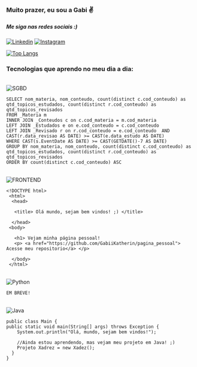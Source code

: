 ### Muito prazer, eu sou a Gabi ✌️
##### Me siga nas redes sociais :)

[![Linkedin](https://img.shields.io/badge/LinkedIn-0077B5?style=for-the-badge&logo=linkedin&logoColor=white)](https://www.linkedin.com/in/gabrielli-katherin/) [![Instagram](https://img.shields.io/badge/Instagram-E4405F?style=for-the-badge&logo=instagram&logoColor=white)](https://www.instagram.com/_gabcat_/)

[![Top Langs](https://github-readme-stats.vercel.app/api/top-langs/?username=GabiiKatherin&layout=compact)](https://github.com/gabiikatherin/github-readme-stats)

### Tecnologias que aprendo no meu dia a dia:

<div style="display: inline_block"><br/>
    <img align="center" alt="SGBD" src="https://img.shields.io/badge/-SGBD-red" />
    
    SELECT nom_materia, nom_conteudo, count(distinct c.cod_conteudo) as qtd_topicos_estudados, count(distinct r.cod_conteudo) as qtd_topicos_revisados
    FROM _Materia m
    INNER JOIN _Conteudos c on c.cod_materia = m.cod_materia
    LEFT JOIN _Estudados e on e.cod_conteudo = c.cod_conteudo 
    LEFT JOIN _Revisado r on r.cod_conteudo = e.cod_conteudo  AND CAST(r.data_revisao AS DATE) >= CAST(e.data_estudo AS DATE)
    WHERE CAST(s.EventDate AS DATE) >= CAST(GETDATE()-7 AS DATE)
    GROUP BY nom_materia, nom_conteudo, count(distinct c.cod_conteudo) as qtd_topicos_estudados, count(distinct r.cod_conteudo) as qtd_topicos_revisados
    ORDER BY count(distinct c.cod_conteudo) ASC

</div>

<div style="display: inline_block"><br/>
    <img align="center" alt="FRONTEND" src="https://img.shields.io/badge/-FRONTEND-green" />

    <!DOCTYPE html>
     <html>
      <head>

       <title> Olá mundo, sejam bem vindos! ;) </title>

      </head>
     <body>

       <h1> Vejam minha página pessoal!
       <p> <a href="https://github.com/GabiiKatherin/pagina_pessoal"> Acesse meu repositorio</a> </p>

      </body>
     </html>

<div style="display: inline_block"><br/>
    <img align="center" alt="Python" src="https://img.shields.io/badge/Python-3776AB?style=for-the-badge&logo=python&logoColor=white" />

    EM BREVE!

</div>
         

</div>

<div style="display: inline_block"><br/>
    <img align="center" alt="Java" src="https://img.shields.io/badge/Java-ED8B00?style=for-the-badge&logo=java&logoColor=white" />

    public class Main {
    public static void main(String[] args) throws Exception {
        System.out.println("Olá, mundo, sejam bem vindos!");

        //Ainda estou aprendendo, mas vejam meu projeto em Java! ;)
        Projeto Xadrez = new Xadez();
      }
    }
</div>


